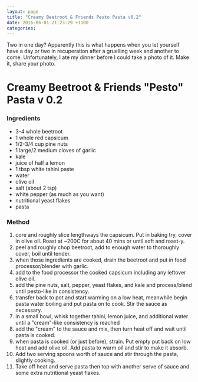 ```yaml
---
layout: page
title: "Creamy Beetroot & Friends Pesto Pasta v0.2"
date: 2016-06-01 21:23:29 +1100
categories:
---
```

Two in one day? Apparently this is what happens when you let yourself
have a day or two in recuperation after a gruelling week and another to
come. Unfortunately, I ate my dinner before I could take a photo of it.
Make it, share your photo.

Creamy Beetroot & Friends "Pesto" Pasta v 0.2
=============================================

### Ingredients

-   3-4 whole beetroot
-   1 whole red capsicum
-   1/2-3/4 cup pine nuts
-   1 large/2 medium cloves of garlic
-   kale
-   juice of half a lemon
-   1 tbsp white tahini paste
-   water
-   olive oil
-   salt (about 2 tsp)
-   white pepper (as much as you want)
-   nutritional yeast flakes
-   pasta

### Method

1.  core and roughly slice lengthways the capsicum. Put in baking try,
    cover in olive oil. Roast at \~200C for about 40 mins or until soft
    and roast-y.
2.  peel and roughly chop beetroot, add to enough water to thoroughly
    cover, boil until tender.
3.  when those ingredients are cooked, drain the beetroot and put in
    food processor/blender with garlic.
4.  add to the food processor the cooked capsicum including any leftover
    olive oil.
5.  add the pine nuts, salt, pepper, yeast flakes, and kale and
    process/blend until pesto-like in consistency.
6.  transfer back to pot and start warming on a low heat, meanwhile
    begin pasta water boiling and put pasta on to cook. Stir the sauce
    as necessary.
7.  in a small bowl, whisk together tahini, lemon juice, and additional
    water until a "cream"-like consistency is reached
8.  add the "cream" to the sauce and mix, then turn heat off and wait
    until pasta is cooked.
9.  when pasta is cooked (or just before), strain. Put empty put back on
    low heat and add olive oil. Add pasta to warm oil and stir to make
    it absorb. 
10. Add two serving spoons worth of sauce and stir through the pasta,
    slightly cooking.
11. Take off heat and serve pasta then top with another serve of sauce
    and some extra nutritional yeast flakes.
